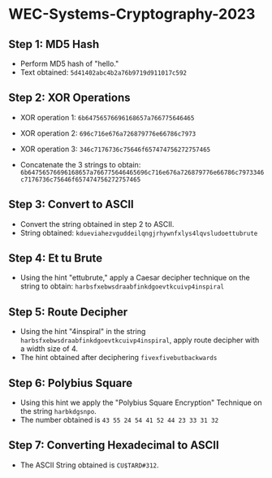 # WEC-Systems-Cryptography-2023

## Step 1: MD5 Hash

- Perform MD5 hash of "hello."
- Text obtained: `5d41402abc4b2a76b9719d911017c592`

## Step 2: XOR Operations

- XOR operation 1: `6b64756576696168657a766775646465`
- XOR operation 2: `696c716e676a726879776e66786c7973`
- XOR operation 3: `346c7176736c75646f657474756272757465`

- Concatenate the 3 strings to obtain: `6b64756576696168657a766775646465696c716e676a726879776e66786c7973346c7176736c75646f657474756272757465`

## Step 3: Convert to ASCII

- Convert the string obtained in step 2 to ASCII.
- String obtained: `kdueviahezvguddeilqngjrhywnfxlys4lqvsludoettubrute`

## Step 4: Et tu Brute

- Using the hint "ettubrute," apply a Caesar decipher technique on the string to obtain: `harbsfxebwsdraabfinkdgoevtkcuivp4inspiral`

## Step 5: Route Decipher

- Using the hint "4inspiral" in the string `harbsfxebwsdraabfinkdgoevtkcuivp4inspiral`, apply route decipher with a width size of 4.
- The hint obtained after deciphering `fivexfivebutbackwards` 

## Step 6: Polybius Square
- Using this hint we apply the "Polybius Square Encryption" Technique on the string `harbkdgsnpo`.
- The number obtained is `43 55 24 54 41 52 44 23 33 31 32`

## Step 7: Converting Hexadecimal to ASCII 
- The ASCII String obtained is `CU$TARD#312`.
  


